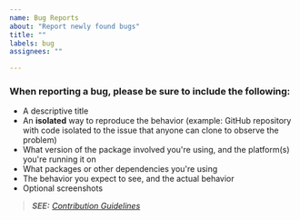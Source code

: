 ```yaml
---
name: Bug Reports
about: "Report newly found bugs"
title: ""
labels: bug
assignees: ""

---
```


### When reporting a bug, please be sure to include the following:

* A descriptive title
* An **isolated** way to reproduce the behavior (example: GitHub repository with code isolated to the issue that anyone can clone to observe the problem)
* What version of the package involved you're using, and the platform(s) you're running it on
* What packages or other dependencies you're using
* The behavior you expect to see, and the actual behavior
* Optional screenshots

> _**SEE:** [Contribution Guidelines](https://github.com/theonethread/.github/blob/master/.github/contributing.md "Open")_
